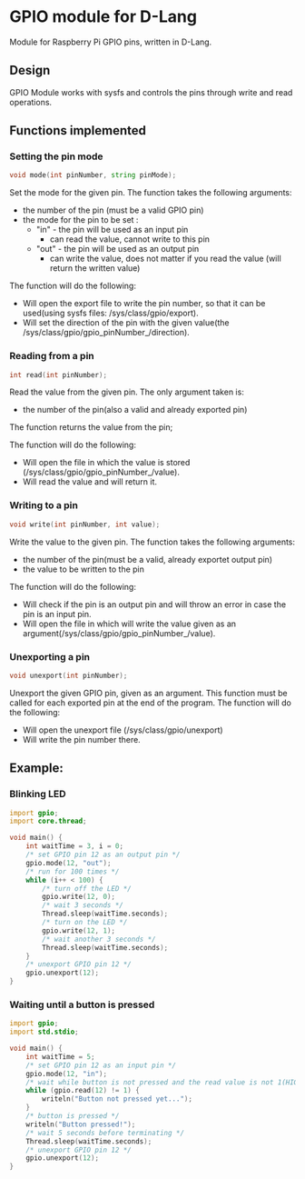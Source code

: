 # GPIO module for D-Lang
Module for Raspberry Pi GPIO pins, written in D-Lang.

## Design
GPIO Module works with sysfs and controls the pins through write and read operations.

## Functions implemented
### Setting the pin mode
````d
void mode(int pinNumber, string pinMode);
````
Set the mode for the given pin. The function takes the following arguments:
* the number of the pin (must be a valid GPIO pin)
* the mode for the pin to be set :
    * "in" - the pin will be used as an input pin
        * can read the value, cannot write to this pin
    * "out" - the pin will be used as an output pin 
        * can write the value, does not matter if you read the value (will return the written value)

The function will do the following:
* Will open the export file to write the pin number, so that it can be used(using sysfs files: /sys/class/gpio/export).
* Will set the direction of the pin with the given value(the /sys/class/gpio/gpio_pinNumber_/direction).

### Reading from a pin
````d
int read(int pinNumber);
````
Read the value from the given pin. The only argument taken is:
* the number of the pin(also a valid and already exported pin)

The function returns the value from the pin;

The function will do the following:
* Will open the file in which the value is stored (/sys/class/gpio/gpio_pinNumber_/value).
* Will read the value and will return it.

### Writing to a pin
````d
void write(int pinNumber, int value);
````
Write the value to the given pin. The function takes the following arguments:
* the number of the pin(must be a valid, already exportet output pin)
* the value to be written to the pin

The function will do the following:
* Will check if the pin is an output pin and will throw an error in case the pin is an input pin.
* Will open the file in which will write the value given as an argument(/sys/class/gpio/gpio_pinNumber_/value).

### Unexporting a pin
````d
void unexport(int pinNumber);
````
Unexport the given GPIO pin, given as an argument.
This function must be called for each exported pin at the end of the program.
The function will do the following:
* Will open the unexport file (/sys/class/gpio/unexport)
* Will write the pin number there.

## Example: 
### Blinking LED
````d
import gpio;
import core.thread;

void main() {
    int waitTime = 3, i = 0;
    /* set GPIO pin 12 as an output pin */
    gpio.mode(12, "out");
    /* run for 100 times */
    while (i++ < 100) {
        /* turn off the LED */
        gpio.write(12, 0);
        /* wait 3 seconds */
        Thread.sleep(waitTime.seconds);
        /* turn on the LED */
        gpio.write(12, 1);
        /* wait another 3 seconds */
        Thread.sleep(waitTime.seconds);
	}
    /* unexport GPIO pin 12 */
    gpio.unexport(12);
}
````

### Waiting until a button is pressed
````d
import gpio;
import std.stdio;

void main() {
    int waitTime = 5;
    /* set GPIO pin 12 as an input pin */
    gpio.mode(12, "in");
    /* wait while button is not pressed and the read value is not 1(HIGH) */
    while (gpio.read(12) != 1) {
        writeln("Button not pressed yet...");
    }
    /* button is pressed */
    writeln("Button pressed!");
    /* wait 5 seconds before terminating */
    Thread.sleep(waitTime.seconds);
    /* unexport GPIO pin 12 */
    gpio.unexport(12);
}
````